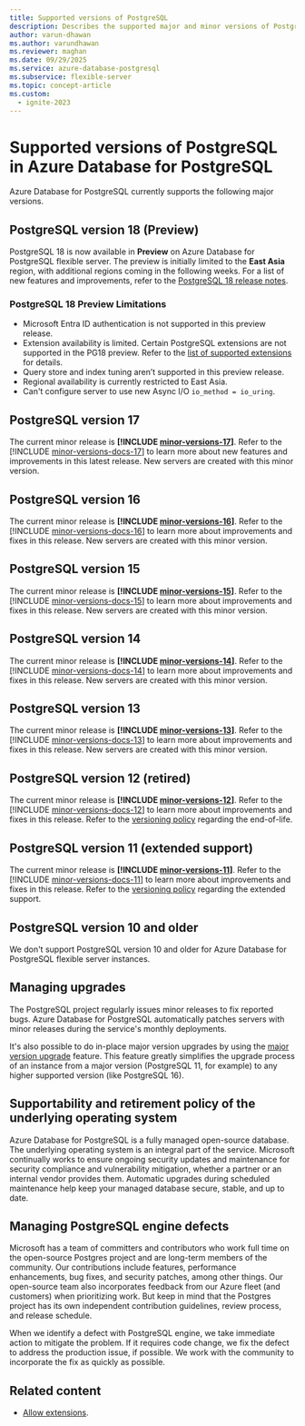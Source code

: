 ```yaml
---
title: Supported versions of PostgreSQL
description: Describes the supported major and minor versions of PostgreSQL in Azure Database for PostgreSQL flexible server instances.
author: varun-dhawan
ms.author: varundhawan
ms.reviewer: maghan
ms.date: 09/29/2025
ms.service: azure-database-postgresql
ms.subservice: flexible-server
ms.topic: concept-article
ms.custom:
  - ignite-2023
---
```


# Supported versions of PostgreSQL in Azure Database for PostgreSQL 

Azure Database for PostgreSQL currently supports the following major versions.

## PostgreSQL version 18 (Preview)

PostgreSQL 18 is now available in **Preview** on Azure Database for PostgreSQL flexible server. The preview is initially limited to the **East Asia** region, with additional regions coming in the following weeks. For a list of new features and improvements, refer to the [PostgreSQL 18 release notes](https://www.postgresql.org/docs/18/release-18.html).

### PostgreSQL 18 Preview Limitations

- Microsoft Entra ID authentication is not supported in this preview release.  
- Extension availability is limited. Certain PostgreSQL extensions are not supported in the PG18 preview. Refer to the [list of supported extensions](./concepts-extensions.md) for details.  
- Query store and index tuning aren’t supported in this preview release.
- Regional availability is currently restricted to East Asia.
- Can't configure server to use new Async I/O `io_method = io_uring`.

## PostgreSQL version 17

The current minor release is **[!INCLUDE [minor-versions-17](includes/minor-version-17.md)]**. Refer to the [!INCLUDE [minor-versions-docs-17](includes/minor-versions-docs-17.md)] to learn more about new features and improvements in this latest release. New servers are created with this minor version.

## PostgreSQL version 16

The current minor release is **[!INCLUDE [minor-versions-16](includes/minor-version-16.md)]**. Refer to the [!INCLUDE [minor-versions-docs-16](includes/minor-versions-docs-16.md)] to learn more about improvements and fixes in this release. New servers are created with this minor version.

## PostgreSQL version 15

The current minor release is **[!INCLUDE [minor-versions-15](includes/minor-version-15.md)]**. Refer to the [!INCLUDE [minor-versions-docs-15](includes/minor-version-docs-15.md)] to learn more about improvements and fixes in this release. New servers are created with this minor version. 

## PostgreSQL version 14

The current minor release is **[!INCLUDE [minor-versions-14](includes/minor-version-14.md)]**. Refer to the [!INCLUDE [minor-versions-docs-14](includes/minor-version-docs-14.md)] to learn more about improvements and fixes in this release. New servers are created with this minor version.

## PostgreSQL version 13

The current minor release is **[!INCLUDE [minor-versions-13](includes/minor-version-13.md)]**. Refer to the [!INCLUDE [minor-versions-docs-13](includes/minor-version-docs-13.md)] to learn more about improvements and fixes in this release. New servers are created with this minor version. 

## PostgreSQL version 12 (retired)

The current minor release is **[!INCLUDE [minor-versions-12](includes/minor-version-12.md)]**. Refer to the [!INCLUDE [minor-versions-docs-12](includes/minor-version-docs-12.md)] to learn more about improvements and fixes in this release. Refer to the [versioning policy](./concepts-version-policy.md#postgresql-12-support) regarding the end-of-life.

## PostgreSQL version 11 (extended support)

The current minor release is **[!INCLUDE [minor-versions-11](includes/minor-version-11.md)]**. Refer to the [!INCLUDE [minor-versions-docs-11](includes/minor-version-docs-11.md)] to learn more about improvements and fixes in this release. Refer to the [versioning policy](./concepts-version-policy.md#postgresql-11-support) regarding the extended support.

## PostgreSQL version 10 and older

We don't support PostgreSQL version 10 and older for Azure Database for PostgreSQL flexible server instances.

## Managing upgrades

The PostgreSQL project regularly issues minor releases to fix reported bugs. Azure Database for PostgreSQL automatically patches servers with minor releases during the service's monthly deployments.

It's also possible to do in-place major version upgrades by using the [major version upgrade](concepts-major-version-upgrade.md) feature. This feature greatly simplifies the upgrade process of an instance from a major version (PostgreSQL 11, for example) to any higher supported version (like PostgreSQL 16).

## Supportability and retirement policy of the underlying operating system

Azure Database for PostgreSQL is a fully managed open-source database. The underlying operating system is an integral part of the service. Microsoft continually works to ensure ongoing security updates and maintenance for security compliance and vulnerability mitigation, whether a partner or an internal vendor provides them. Automatic upgrades during scheduled maintenance help keep your managed database secure, stable, and up to date.

## Managing PostgreSQL engine defects

Microsoft has a team of committers and contributors who work full time on the open-source Postgres project and are long-term members of the community. Our contributions include features, performance enhancements, bug fixes, and security patches, among other things. Our open-source team also incorporates feedback from our Azure fleet (and customers) when prioritizing work. But keep in mind that the Postgres project has its own independent contribution guidelines, review process, and release schedule.

When we identify a defect with PostgreSQL engine, we take immediate action to mitigate the problem. If it requires code change, we fix the defect to address the production issue, if possible. We work with the community to incorporate the fix as quickly as possible.

## Related content

- [Allow extensions](../extensions/how-to-allow-extensions.md).
